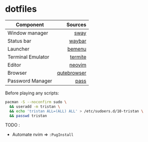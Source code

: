 # dotfiles

| Component         | Sources                                                   |
|-------------------|----------------------------------------------------------:|
| Window manager    | [sway](https://github.com/swaywm/sway)                    |
| Status bar        | [waybar](https://github.com/Alexays/Waybar)               |
| Launcher          | [bemenu](https://github.com/Cloudef/bemenu)               |
| Terminal Emulator | [termite](https://github.com/thestinger/termite)          |
| Editor            | [neovim](https://github.com/neovim/neovim)                |
| Browser           | [qutebrowser](https://github.com/qutebrowser/qutebrowser) |
| Password Manager  | [pass](https://www.passwordstore.org/#download)           |

Before playing any scripts:
```bash
pacman -S --noconfirm sudo \
  && useradd -m tristan \
  && echo 'tristan ALL=(ALL) ALL' > /etc/sudoers.d/10-tristan \
  && passwd tristan
```

TODO :
* Automate nvim => `:PugInstall`
